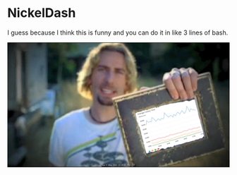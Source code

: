 # NickelDash

I guess because I think this is funny and you can do it in like 3 lines of bash.

![example.png](example.png)

